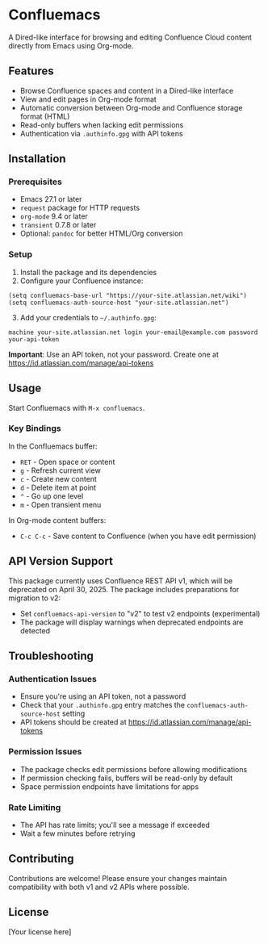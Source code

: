 # Confluemacs

A Dired-like interface for browsing and editing Confluence Cloud content directly from Emacs using Org-mode.

## Features

- Browse Confluence spaces and content in a Dired-like interface
- View and edit pages in Org-mode format
- Automatic conversion between Org-mode and Confluence storage format (HTML)
- Read-only buffers when lacking edit permissions
- Authentication via `.authinfo.gpg` with API tokens

## Installation

### Prerequisites

- Emacs 27.1 or later
- `request` package for HTTP requests
- `org-mode` 9.4 or later
- `transient` 0.7.8 or later
- Optional: `pandoc` for better HTML/Org conversion

### Setup

1. Install the package and its dependencies
2. Configure your Confluence instance:

```elisp
(setq confluemacs-base-url "https://your-site.atlassian.net/wiki")
(setq confluemacs-auth-source-host "your-site.atlassian.net")
```

3. Add your credentials to `~/.authinfo.gpg`:

```
machine your-site.atlassian.net login your-email@example.com password your-api-token
```

**Important**: Use an API token, not your password. Create one at https://id.atlassian.com/manage/api-tokens

## Usage

Start Confluemacs with `M-x confluemacs`.

### Key Bindings

In the Confluemacs buffer:
- `RET` - Open space or content
- `g` - Refresh current view
- `c` - Create new content
- `d` - Delete item at point
- `^` - Go up one level
- `m` - Open transient menu

In Org-mode content buffers:
- `C-c C-c` - Save content to Confluence (when you have edit permission)

## API Version Support

This package currently uses Confluence REST API v1, which will be deprecated on April 30, 2025. The package includes preparations for migration to v2:

- Set `confluemacs-api-version` to "v2" to test v2 endpoints (experimental)
- The package will display warnings when deprecated endpoints are detected

## Troubleshooting

### Authentication Issues

- Ensure you're using an API token, not a password
- Check that your `.authinfo.gpg` entry matches the `confluemacs-auth-source-host` setting
- API tokens should be created at https://id.atlassian.com/manage/api-tokens

### Permission Issues

- The package checks edit permissions before allowing modifications
- If permission checking fails, buffers will be read-only by default
- Space permission endpoints have limitations for apps

### Rate Limiting

- The API has rate limits; you'll see a message if exceeded
- Wait a few minutes before retrying

## Contributing

Contributions are welcome! Please ensure your changes maintain compatibility with both v1 and v2 APIs where possible.

## License

[Your license here]